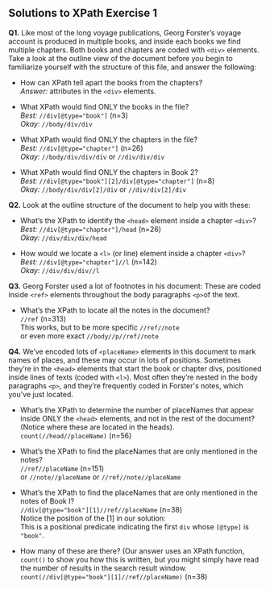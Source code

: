 ## Solutions to XPath Exercise 1 ##


**Q1.** Like most of the long voyage publications, Georg Forster’s voyage account is produced in multiple books, and inside each books we find multiple chapters. Both books and chapters are coded with `<div>` elements. Take a look at the outline view of the document before you begin to familiarize yourself with the structure of this file, and answer the following:

 * How can XPath tell apart the books from the chapters?  
	   _Answer:_ attributes in the `<div>` elements.
	
* What XPath would find ONLY the books in the file?  
		_Best:_ `//div[@type="book"]`	(n=3)  
		_Okay:_ `//body/div/div`
	
* What XPath would find ONLY the chapters in the file?  
		_Best:_ `//div[@type="chapter"]`	(n=26)  
		_Okay:_ `//body/div/div/div` or `//div/div/div`
	
* What XPath would find ONLY the chapters in Book 2?  
		_Best:_ `//div[@type="book"][2]/div[@type="chapter"]`	(n=8)  
		_Okay:_ `//body/div/div[2]/div` or `//div/div[2]/div`

**Q2.** Look at the outline structure of the document to help you with these: 
	
* What’s the XPath to identify the `<head>` element inside a chapter `<div>`?  
        _Best:_ `//div[@type="chapter"]/head`	(n=26)  
		_Okay:_ `//div/div/div/head`
	
* How would we locate a `<l>` (or line) element inside a chapter `<div>`?  
		_Best:_ `//div[@type="chapter"]//l`	(n=142)  
		_Okay:_ `//div/div/div//l`

**Q3.** Georg Forster used a lot of footnotes in his document: These are coded inside `<ref>` elements throughout the body paragraphs `<p>`of the text. 
	
* What’s the XPath to locate all the notes in the document?  
		`//ref`	(n=313)  
	This works, but to be more specific `//ref//note`  
	or even more exact `//body//p//ref//note`

**Q4.** We’ve encoded lots of `<placeName>` elements in this document to mark names of places, and these may occur in lots of positions. Sometimes they’re in the `<head>` elements that start the book or chapter divs, positioned inside lines of texts (coded with `<l>`). Most often they’re nested in the body paragraphs `<p>`, and they’re frequently coded in Forster's notes, which you’ve just located.
	
 * What’s the XPath to determine the number of placeNames that appear inside ONLY the `<head>` elements, and not in the rest of the document? (Notice where these are located in the heads).  
		`count(//head//placeName)`	(n=56)
		
* What’s the XPath to find the placeNames that are only mentioned in the notes?  
		`//ref//placeName`	(n=151)  
		or `//note//placeName` or `//ref//note//placeName`

* What’s the XPath to find the placeNames that are only mentioned in the notes of Book I?  
		`//div[@type="book"][1]//ref//placeName`	(n=38)  
		Notice the position of the [1] in our solution:  
		This is a positional predicate indicating the first `div` whose `[@type]` is `"book"`.  

* How many of these are there? (Our answer uses an XPath function, `count()` to show you how this is written, but you might simply have read the number of results in the search result window.  
	    `count(//div[@type="book"][1]//ref//placeName)`	(n=38)  
